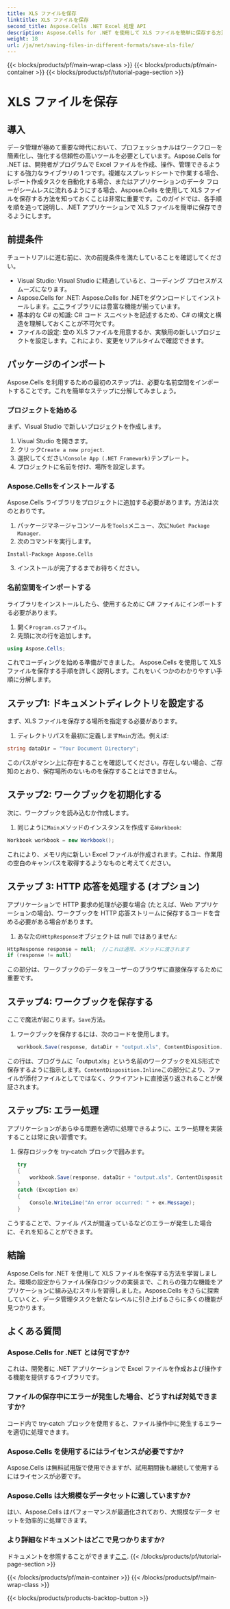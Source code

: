 ```yaml
---
title: XLS ファイルを保存
linktitle: XLS ファイルを保存
second_title: Aspose.Cells .NET Excel 処理 API
description: Aspose.Cells for .NET を使用して XLS ファイルを簡単に保存する方法を学びます。実用的な例と FAQ を含むステップバイステップ ガイドです。
weight: 18
url: /ja/net/saving-files-in-different-formats/save-xls-file/
---
```


{{< blocks/products/pf/main-wrap-class >}}
{{< blocks/products/pf/main-container >}}
{{< blocks/products/pf/tutorial-page-section >}}

# XLS ファイルを保存

## 導入
データ管理が極めて重要な時代において、プロフェッショナルはワークフローを簡素化し、強化する信頼性の高いツールを必要としています。Aspose.Cells for .NET は、開発者がプログラムで Excel ファイルを作成、操作、管理できるようにする強力なライブラリの 1 つです。複雑なスプレッドシートで作業する場合、レポート作成タスクを自動化する場合、またはアプリケーションのデータ フローがシームレスに流れるようにする場合、Aspose.Cells を使用して XLS ファイルを保存する方法を知っておくことは非常に重要です。このガイドでは、各手順を順を追って説明し、.NET アプリケーションで XLS ファイルを簡単に保存できるようにします。
## 前提条件
チュートリアルに進む前に、次の前提条件を満たしていることを確認してください。
- Visual Studio: Visual Studio に精通していると、コーディング プロセスがスムーズになります。
- Aspose.Cells for .NET: Aspose.Cells for .NETをダウンロードしてインストールします。[ここ](https://releases.aspose.com/cells/net/)ライブラリには豊富な機能が揃っています。
- 基本的な C# の知識: C# コード スニペットを記述するため、C# の構文と構造を理解しておくことが不可欠です。
- ファイルの設定: 空の XLS ファイルを用意するか、実験用の新しいプロジェクトを設定します。これにより、変更をリアルタイムで確認できます。
## パッケージのインポート
Aspose.Cells を利用するための最初のステップは、必要な名前空間をインポートすることです。これを簡単なステップに分解してみましょう。
### プロジェクトを始める
まず、Visual Studio で新しいプロジェクトを作成します。
1. Visual Studio を開きます。
2. クリック`Create a new project`.
3. 選択してください`Console App (.NET Framework)`テンプレート。
4. プロジェクトに名前を付け、場所を設定します。
### Aspose.Cellsをインストールする
Aspose.Cells ライブラリをプロジェクトに追加する必要があります。方法は次のとおりです。
1. パッケージマネージャコンソールを`Tools`メニュー、次に`NuGet Package Manager`.
2. 次のコマンドを実行します。
```
Install-Package Aspose.Cells
```
3. インストールが完了するまでお待ちください。
### 名前空間をインポートする
ライブラリをインストールしたら、使用するために C# ファイルにインポートする必要があります。
1. 開く`Program.cs`ファイル。
2. 先頭に次の行を追加します。
```csharp
using Aspose.Cells;
```
これでコーディングを始める準備ができました。
Aspose.Cells を使用して XLS ファイルを保存する手順を詳しく説明します。これをいくつかのわかりやすい手順に分解します。
## ステップ1: ドキュメントディレクトリを設定する
まず、XLS ファイルを保存する場所を指定する必要があります。
1. ディレクトリパスを最初に定義します`Main`方法。例えば:
```csharp
string dataDir = "Your Document Directory";
```
このパスがマシン上に存在することを確認してください。存在しない場合、ご存知のとおり、保存場所のないものを保存することはできません。
## ステップ2: ワークブックを初期化する
次に、ワークブックを読み込むか作成します。
1. 同じように`Main`メソッドのインスタンスを作成する`Workbook`:
```csharp
Workbook workbook = new Workbook();
```
これにより、メモリ内に新しい Excel ファイルが作成されます。これは、作業用の空白のキャンバスを取得するようなものと考えてください。
## ステップ 3: HTTP 応答を処理する (オプション)
アプリケーションで HTTP 要求の処理が必要な場合 (たとえば、Web アプリケーションの場合)、ワークブックを HTTP 応答ストリームに保存するコードを含める必要がある場合があります。
1. あなたの`HttpResponse`オブジェクトは null ではありません:
```csharp
HttpResponse response = null;  //これは通常、メソッドに渡されます
if (response != null)
```
この部分は、ワークブックのデータをユーザーのブラウザに直接保存するために重要です。
## ステップ4: ワークブックを保存する
ここで魔法が起こります。`Save`方法。
1. ワークブックを保存するには、次のコードを使用します。
   ```csharp
   workbook.Save(response, dataDir + "output.xls", ContentDisposition.Inline, new XlsSaveOptions());
   ```
この行は、プログラムに「output.xls」という名前のワークブックをXLS形式で保存するように指示します。`ContentDisposition.Inline`この部分により、ファイルが添付ファイルとしてではなく、クライアントに直接送り返されることが保証されます。
## ステップ5: エラー処理
アプリケーションがあらゆる問題を適切に処理できるように、エラー処理を実装することは常に良い習慣です。
1. 保存ロジックを try-catch ブロックで囲みます。
   ```csharp
   try
   {
       workbook.Save(response, dataDir + "output.xls", ContentDisposition.Inline, new XlsSaveOptions());
   }
   catch (Exception ex)
   {
       Console.WriteLine("An error occurred: " + ex.Message);
   }
   ```
こうすることで、ファイル パスが間違っているなどのエラーが発生した場合に、それを知ることができます。
## 結論
Aspose.Cells for .NET を使用して XLS ファイルを保存する方法を学習しました。環境の設定からファイル保存ロジックの実装まで、これらの強力な機能をアプリケーションに組み込むスキルを習得しました。Aspose.Cells をさらに探索していくと、データ管理タスクを新たなレベルに引き上げるさらに多くの機能が見つかります。
## よくある質問
### Aspose.Cells for .NET とは何ですか?
これは、開発者に .NET アプリケーションで Excel ファイルを作成および操作する機能を提供するライブラリです。
### ファイルの保存中にエラーが発生した場合、どうすれば対処できますか?
コード内で try-catch ブロックを使用すると、ファイル操作中に発生するエラーを適切に処理できます。
### Aspose.Cells を使用するにはライセンスが必要ですか?
Aspose.Cells は無料試用版で使用できますが、試用期間後も継続して使用するにはライセンスが必要です。
### Aspose.Cells は大規模なデータセットに適していますか?
はい、Aspose.Cells はパフォーマンスが最適化されており、大規模なデータ セットを効率的に処理できます。
### より詳細なドキュメントはどこで見つかりますか?
ドキュメントを参照することができます[ここ](https://reference.aspose.com/cells/net/).
{{< /blocks/products/pf/tutorial-page-section >}}

{{< /blocks/products/pf/main-container >}}
{{< /blocks/products/pf/main-wrap-class >}}

{{< blocks/products/products-backtop-button >}}
